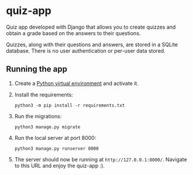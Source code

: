 # quiz-app
Quiz app developed with Django that allows you to create quizzes and obtain a grade based on the answers to their questions.

Quizzes, along with their questions and answers, are stored in a SQLite database. There is no user authentication or per-user data stored.

## Running the app

1. Create a [Python virtual environment](https://docs.python.org/3/tutorial/venv.html#creating-virtual-environments) and activate it.

2. Install the requirements:

    ```shell
    python3 -m pip install -r requirements.txt
    ```

3. Run the migrations:

   ```shell
   python3 manage.py migrate
   ```
   
4. Run the local server at port 8000:

   ```shell
   python3 manage.py runserver 8000
   ```

5. The server should now be running at `http://127.0.0.1:8000/`. Navigate to this URL and enjoy the quiz-app :).
